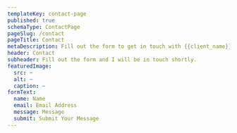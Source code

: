 ```yaml
---
templateKey: contact-page
published: true
schemaType: ContactPage
pageSlug: /contact
pageTitle: Contact
metaDescription: Fill out the form to get in touch with {{client_name}}
header: Contact
subheader: Fill out the form and I will be in touch shortly.
featuredImage:
  src: ~
  alt: ~
  caption: ~
formText:
  name: Name
  email: Email Address
  message: Message
  submit: Submit Your Message
---
```

